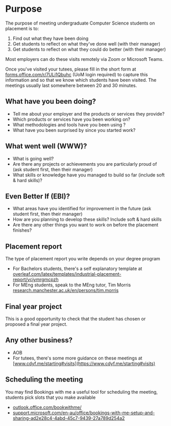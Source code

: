 # Purpose

The purpose of meeting undergraduate Computer Science students on placement is to:

1. Find out what they have been doing
2. Get students to reflect on what they've done well (with their manager)
3. Get students to reflect on what they could do better (with their manager)

Most employers can do these visits remotely via Zoom or Microsoft Teams.

Once you've visited your tutees, please fill in the short form at [forms.office.com/r/7ULi1Qbuhc](https://forms.office.com/r/7ULi1Qbuhc) (UoM login required) to capture this information and so that we know which students have been visited. The meetings usually last somewhere between 20 and 30 minutes.


## What have you been doing?

* Tell me about your employer and the products or services they provide?
* Which products or services have you been working on? 
* What methodologies and tools have you been using ?
* What have you been surprised by since you started work?

## What went well (WWW)? 

* What is going well? 
* Are there any projects or achievements you are particularly proud of (ask student first, then their manager) 
* What skills or knowledge have you managed to build so far (include soft & hard skills)?

## Even Better If (EBI)?

* What areas have you identified for improvement in the future (ask student first, then their manager)
* How are you planning to develop these skills? Include soft & hard skills
* Are there any other things you want to work on before the placement finishes?

## Placement report
The type of placement report you write depends on your degree program

* For Bachelors students, there's a self explanatory template at [overleaf.com/latex/templates/industrial-placement-report/vcjymrgmcpzh](https://www.overleaf.com/latex/templates/industrial-placement-report/vcjymrgmcpzh)
* For MEng students, speak to the MEng tutor, Tim Morris [research.manchester.ac.uk/en/persons/tim.morris](https://research.manchester.ac.uk/en/persons/tim.morris)

## Final year project
This is a good opportunity to check that the student has chosen or proposed a final year project.

## Any other business?

* AOB
* For tutees, there's some more guidance on these meetings at [www.cdyf.me/starting#visits](https://www.cdyf.me/starting#visits)

## Scheduling the meeting

You may find Bookings with me a useful tool for scheduling the meeting, students pick slots that you make available
* [outlook.office.com/bookwithme/](https://outlook.office.com/bookwithme/)
* [support.microsoft.com/en-au/office/bookings-with-me-setup-and-sharing-ad2e28c4-4abd-45c7-9439-27a789d254a2](https://support.microsoft.com/en-au/office/bookings-with-me-setup-and-sharing-ad2e28c4-4abd-45c7-9439-27a789d254a2)
